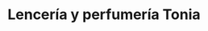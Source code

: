 ---
title: "Lencería y perfumería Tonia"
url: /gata-de-gorgos/lenceria-y-perfumeria-tonia/
shop: Kleidung
---